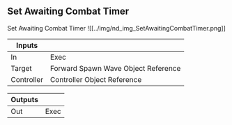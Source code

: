 ## Set Awaiting Combat Timer
Set Awaiting Combat Timer
![[../img/nd_img_SetAwaitingCombatTimer.png]]

|Inputs||
|--|--|
| In | Exec |
| Target | Forward Spawn Wave Object Reference |
| Controller | Controller Object Reference |

|Outputs||
|--|--|
| Out | Exec |

